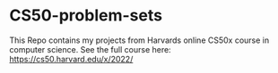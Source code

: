 # CS50-problem-sets
This Repo contains my projects from Harvards online CS50x course in computer science. See the full course here: https://cs50.harvard.edu/x/2022/
